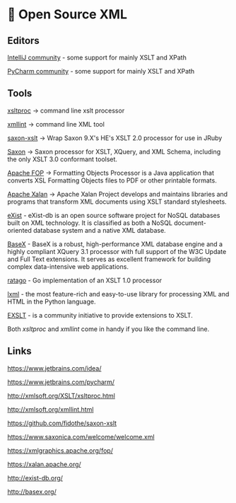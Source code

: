 
# 📄 Open Source XML

## Editors

[IntelliJ community](https://www.jetbrains.com/idea/) - some support for
mainly XSLT and XPath

[PyCharm community](https://www.jetbrains.com/pycharm/) - some support
for mainly XSLT and XPath

## Tools

[xsltproc](http://xmlsoft.org/XSLT/xsltproc.html) -\> command line xslt
processor

[xmllint](http://xmlsoft.org/xmllint.html) -\> command line XML tool

[saxon-xslt](https://github.com/fidothe/saxon-xslt) -\> Wrap Saxon
9.X\'s HE\'s XSLT 2.0 processor for use in JRuby

[Saxon](https://www.saxonica.com/welcome/welcome.xml) -\> Saxon
processor for XSLT, XQuery, and XML Schema, including the only XSLT 3.0
conformant toolset.

[Apache FOP](https://xmlgraphics.apache.org/fop/) -\> Formatting Objects
Processor is a Java application that converts XSL Formatting Objects
files to PDF or other printable formats.

[Apache Xalan](https://xalan.apache.org/) -\> Apache Xalan Project
develops and maintains libraries and programs that transform XML
documents using XSLT standard stylesheets.

[eXist](http://exist-db.org/) - eXist-db is an open source software
project for NoSQL databases built on XML technology. It is classified as
both a NoSQL document-oriented database system and a native XML
database.

[BaseX](http://basex.org/) - BaseX is a robust, high-performance XML
database engine and a highly compliant XQuery 3.1 processor with full
support of the W3C Update and Full Text extensions. It serves as
excellent framework for building complex data-intensive web
applications.

[ratago](https://github.com/jbowtie/ratago) - Go implementation of an
XSLT 1.0 processor

[lxml](https://lxml.de/) - the most feature-rich and easy-to-use library
for processing XML and HTML in the Python language.

[EXSLT](http://exslt.org/) - is a community initiative to provide
extensions to XSLT.

Both *xsltproc* and *xmllint* come in handy if
you like the command line.

## Links

<https://www.jetbrains.com/idea/>

<https://www.jetbrains.com/pycharm/>

<http://xmlsoft.org/XSLT/xsltproc.html>

<http://xmlsoft.org/xmllint.html>

<https://github.com/fidothe/saxon-xslt>

<https://www.saxonica.com/welcome/welcome.xml>

<https://xmlgraphics.apache.org/fop/>

<https://xalan.apache.org/>

<http://exist-db.org/>

<http://basex.org/>
